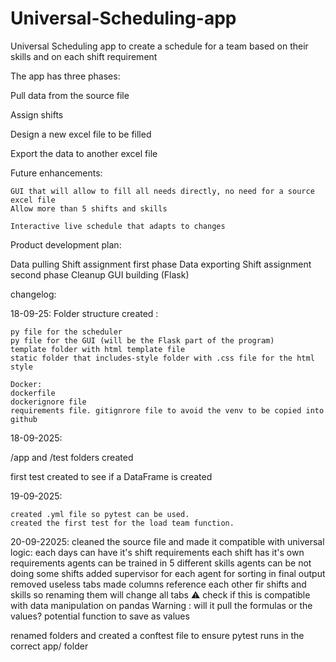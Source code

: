 # Universal-Scheduling-app

Universal Scheduling app to create a schedule for a team based on their skills and on each shift requirement

The app has three phases:

Pull data from the source file

Assign shifts

Design a new excel file to be filled

Export the data to another excel file


Future enhancements:

    GUI that will allow to fill all needs directly, no need for a source excel file
    Allow more than 5 shifts and skills

    Interactive live schedule that adapts to changes 


Product development plan:

Data pulling
Shift assignment first phase
Data exporting
Shift assignment second phase
Cleanup
GUI building (Flask)

changelog:

18-09-25: 
Folder structure created :


    py file for the scheduler
    py file for the GUI (will be the Flask part of the program)
    template folder with html template file
    static folder that includes-style folder with .css file for the html style
    
    Docker:
    dockerfile
    dockerignore file
    requirements file. gitignrore file to avoid the venv to be copied into github
    
18-09-2025:

/app and /test folders created

first test created to see if a DataFrame is created

19-09-2025:

    created .yml file so pytest can be used.
    created the first test for the load team function.

20-09-22025:
cleaned the source file and made it compatible with universal logic:
    each days can have it's shift requirements
    each shift has it's own requirements
    agents can be trained in 5 different skills
    agents can be not doing some shifts
    added supervisor for each agent for sorting in final output
    removed useless tabs
    made columns reference each other fir shifts and skills  so renaming them will change all tabs  ⚠️ check if this is compatible with data manipulation on pandas Warning : will it pull the formulas or the values? potential function to save as values

renamed folders and created a conftest file to ensure pytest runs in the correct app/ folder